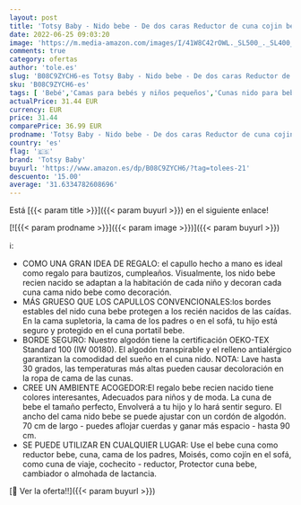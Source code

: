 ```yaml
---
layout: post
title: 'Totsy Baby - Nido bebe - De dos caras Reductor de cuna cojin bebe 90x50 cm Algodón Certificado Oeko-Tex Blanco Y Gris Con Búhos Y Conejito'
date: 2022-06-25 09:03:20
image: 'https://m.media-amazon.com/images/I/41W8C42rOWL._SL500_._SL400_.jpg'
comments: true
category: ofertas
author: 'tole.es'
slug: 'B08C9ZYCH6-es Totsy Baby - Nido bebe - De dos caras Reductor de cuna...'
sku: 'B08C9ZYCH6-es'
tags: [ 'Bebé','Camas para bebés y niños pequeños','Cunas nido para bebés','Dormitorio','Muebles para bebé','bebe','totsy baby','🇪🇸', ]
actualPrice: 31.44 EUR
currency: EUR
price: 31.44
comparePrice: 36.99 EUR
prodname: 'Totsy Baby - Nido bebe - De dos caras Reductor de cuna cojin bebe 90x50 cm Algodón Certificado Oeko-Tex Blanco Y Gris Con Búhos Y Conejito'
country: 'es'
flag: '🇪🇸'
brand: 'Totsy Baby'
buyurl: 'https://www.amazon.es/dp/B08C9ZYCH6/?tag=tolees-21'
descuento: '15.00'
average: '31.6334782608696'
---
```


Está [{{< param title >}}]({{< param buyurl >}}) en el siguiente enlace!

[![{{< param prodname >}}]({{< param image >}})]({{< param buyurl >}})

ℹ️:

- COMO UNA GRAN IDEA DE REGALO: el capullo hecho a mano es ideal como regalo para bautizos, cumpleaños. Visualmente, los nido bebe recien nacido se adaptan a la habitación de cada niño y decoran cada cuna cama nido bebe como decoración.
- MÁS GRUESO QUE LOS CAPULLOS CONVENCIONALES:los bordes estables del nido cuna bebe protegen a los recién nacidos de las caídas. En la cama supletoria, la cama de los padres o en el sofá, tu hijo está seguro y protegido en el cuna portatil bebe.
- BORDE SEGURO: Nuestro algodón tiene la certificación OEKO-TEX Standard 100 (IW 00180). El algodón transpirable y el relleno antialérgico garantizan la comodidad del sueño en el cuna nido. NOTA: Lave hasta 30 grados, las temperaturas más altas pueden causar decoloración en la ropa de cama de las cunas.
- CREE UN AMBIENTE ACOGEDOR:El regalo bebe recien nacido tiene colores interesantes, Adecuados para niños y de moda. La cuna de bebe el tamaño perfecto, Envolverá a tu hijo y lo hará sentir seguro. El ancho del cama nido bebe se puede ajustar con un cordón de algodón. 70 cm de largo - puedes aflojar cuerdas y ganar más espacio - hasta 90 cm.
- SE PUEDE UTILIZAR EN CUALQUIER LUGAR: Use el bebe cuna como reductor bebe, cuna, cama de los padres, Moisés, como cojín en el sofá, como cuna de viaje, cochecito - reductor, Protector cuna bebe, cambiador o almohada de lactancia.

[🛒 Ver la oferta!!]({{< param buyurl >}})
